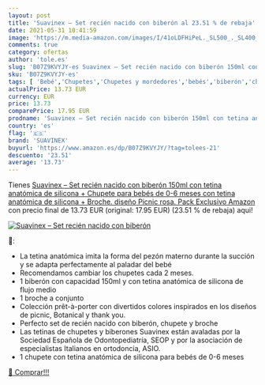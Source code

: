 ```yaml
---
layout: post
title: 'Suavinex – Set recién nacido con biberón al 23.51 % de rebaja'
date: 2021-05-31 10:41:59
image: 'https://m.media-amazon.com/images/I/41oLDFHiPeL._SL500_._SL400_.jpg'
comments: true
category: ofertas
author: 'tole.es'
slug: 'B07Z9KVYJY-es Suavinex – Set recién nacido con biberón 150ml con tetina...'
sku: 'B07Z9KVYJY-es'
tags: [ 'Bebé','Chupetes','Chupetes y mordedores','bebés','biberón','chupete','suavinex', ]
actualPrice: 13.73 EUR
currency: EUR
price: 13.73
comparePrice: 17.95 EUR
prodname: 'Suavinex – Set recién nacido con biberón 150ml con tetina anatómica de silicona + Chupete para bebés de 0-6 meses con tetina anatómica de silicona + Broche. diseño Picnic rosa. Pack Exclusivo Amazon'
country: 'es'
flag: '🇪🇸'
brand: 'SUAVINEX'
buyurl: 'https://www.amazon.es/dp/B07Z9KVYJY/?tag=tolees-21'
descuento: '23.51'
average: '13.73'
---
```


Tienes [Suavinex – Set recién nacido con biberón 150ml con tetina anatómica de silicona + Chupete para bebés de 0-6 meses con tetina anatómica de silicona + Broche. diseño Picnic rosa. Pack Exclusivo Amazon](https://www.amazon.es/dp/B07Z9KVYJY/?tag=tolees-21) con precio final de  13.73 EUR (original: 17.95 EUR) (23.51 %  de rebaja) aqui!

[![Suavinex – Set recién nacido con biberón](https://m.media-amazon.com/images/I/41oLDFHiPeL._SL500_._SL400_.jpg)](https://www.amazon.es/dp/B07Z9KVYJY/?tag=tolees-21)

🔎:

- La tetina anatómica imita la forma del pezón materno durante la succión y se adapta perfectamente al paladar del bebé
- Recomendamos cambiar los chupetes cada 2 meses.
- 1 biberón con capacidad 150ml y con tetina anatómica de silicona de flujo medio
- 1 broche a conjunto
- Colección prêt-à-porter con divertidos colores inspirados en los diseños de picnic, Botanical y thank you.
- Perfecto set de recién nacido con biberón, chupete y broche
- Las tetinas de chupetes y biberones Suavinex están avaladas por la Sociedad Española de Odontopediatría, SEOP y por la asociación de especialistas Italianos en ortodoncia, ASIO.
- 1 chupete con tetina anatómica de silicona para bebés de 0-6 meses

[🛒 Comprar!!!](https://www.amazon.es/dp/B07Z9KVYJY/?tag=tolees-21)
